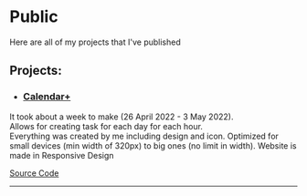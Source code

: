 # Public
Here are all of my projects that I've published

## Projects:
- ### [Calendar+](https://calendar-plus-rd.netlify.app)

It took about a week to make (26 April 2022 - 3 May 2022). <br>
Allows for creating task for each day for each hour. <br>
Everything was created by me including design and icon. Optimized for small devices (min width of 320px) to big ones (no limit in width). Website is made in Responsive Design<br>

[Source Code](https://github.com/Radoslaw-Drab/Projects-Public/tree/main/Calendar%2B)

<hr>
